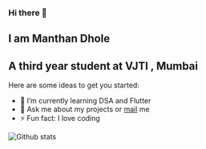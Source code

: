 ### Hi there 👋  
## I am Manthan Dhole 
## A third year student at VJTI , Mumbai
Here are some ideas to get you started:

- 🌱 I’m currently learning DSA and Flutter
- 💬 Ask me about my projects or [mail](indiakamanthan@gmail.com)   me
- ⚡ Fun fact: I love coding
 
![Github stats](https://github-readme-stats.vercel.app/api?username=MANTHAN137)
